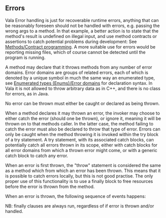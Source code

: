 Errors
------

Vala Error handling is just for recoverable runtime errors, anything that can be reasonably foreseen should not be handled with errors, e.g. passing the wrong args to a method. In that example, a better action is to state that the method's result is undefined on illegal input, and use method contracts or assertions to catch potential problems during development: See [Methods/Contract programming](http://wiki.gnome.org/action/show/Projects/Vala/Manual/Export/Vala/Manual/Methods#Contract_programming). A more suitable use for errors would be reporting missing files, which of course cannot be detected until the program is running.

A method may declare that it throws methods from any number of error domains. Error domains are groups of related errors, each of which is denoted by a unique symbol in much the same way an enumerated type, see [Enumerated types (Enums)/Error domains](http://wiki.gnome.org/action/show/Projects/Vala/Manual/Export/Vala/Manual/Enumerated%20types%20%28Enums%29#Error_domains) for declaration syntax. In Vala it is not allowed to throw arbitrary data as in C++, and there is no class for errors, as in Java.

No error can be thrown must either be caught or declared as being thrown.

When a method declares it may thrown an error, the invoker may choose to either catch the error (should one be thrown), or ignore it, meaning it will be thrown on to that methods caller. In the latter case, the method failing to catch the error must also be declared to throw that type of error. Errors can only be caught when the method throwing it is invoked within the try block of a try statement. A try statement, with its associated catch blocks, can potentially catch all errors thrown in its scope, either with catch blocks for all error domains from which a thrown error might come, or with a generic catch block to catch any error.

When an error is first thrown, the "throw" statement is considered the same as a method which from which an error has been thrown. This means that it is possible to catch errors locally, but this is not good practise. The only proper use of this functionality is to use a finally block to free resources before the error is thrown from the method.

When an error is thrown, the following sequence of events happens:

NB: finally clauses are always run, regardless of if error is thrown and/or handled.
